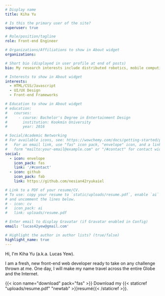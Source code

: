 ```yaml
---
# Display name
title: Kiha Yu

# Is this the primary user of the site?
superuser: true

# Role/position/tagline
role: Front-end Engineer

# Organizations/Affiliations to show in About widget
organizations:

# Short bio (displayed in user profile at end of posts)
bio: My research interests include distributed robotics, mobile computing and programmable matter.

# Interests to show in About widget
interests:
  - HTML/CSS/Javascript
  - UI/UX Design
  - Front-end Frameworks

# Education to show in About widget
# education:
#   courses:
#     - course: Bachelor's Degree in Entertainment Design
#       institution: Kookmin University
#       year: 2016

# Social/Academic Networking
# For available icons, see: https://wowchemy.com/docs/getting-started/page-builder/#icons
#   For an email link, use "fas" icon pack, "envelope" icon, and a link in the
#   form "mailto:your-email@example.com" or "/#contact" for contact widget.
social:
  - icon: envelope
    icon_pack: fas
    link: '/#contact'
  - icon: github
    icon_pack: fab
    link: https://github.com/nesian42ryukaiel

# Link to a PDF of your resume/CV.
# To use: copy your resume to `static/uploads/resume.pdf`, enable `ai` icons in `params.toml`,
# and uncomment the lines below.
# - icon: cv
#   icon_pack: ai
#   link: uploads/resume.pdf

# Enter email to display Gravatar (if Gravatar enabled in Config)
email: 'lucas42yew@gmail.com'

# Highlight the author in author lists? (true/false)
highlight_name: true
---
```


Hi, I'm Kiha Yu (a.k.a. Lucas Yew).

I am a fresh, new front-end web developer ready to take on any challenge thrown at me. One day, I will make my name travel across the entire Globe and the Internet.

{{< icon name="download" pack="fas" >}} Download my {{< staticref "uploads/resume.pdf" "newtab" >}}resumé{{< /staticref >}}.
